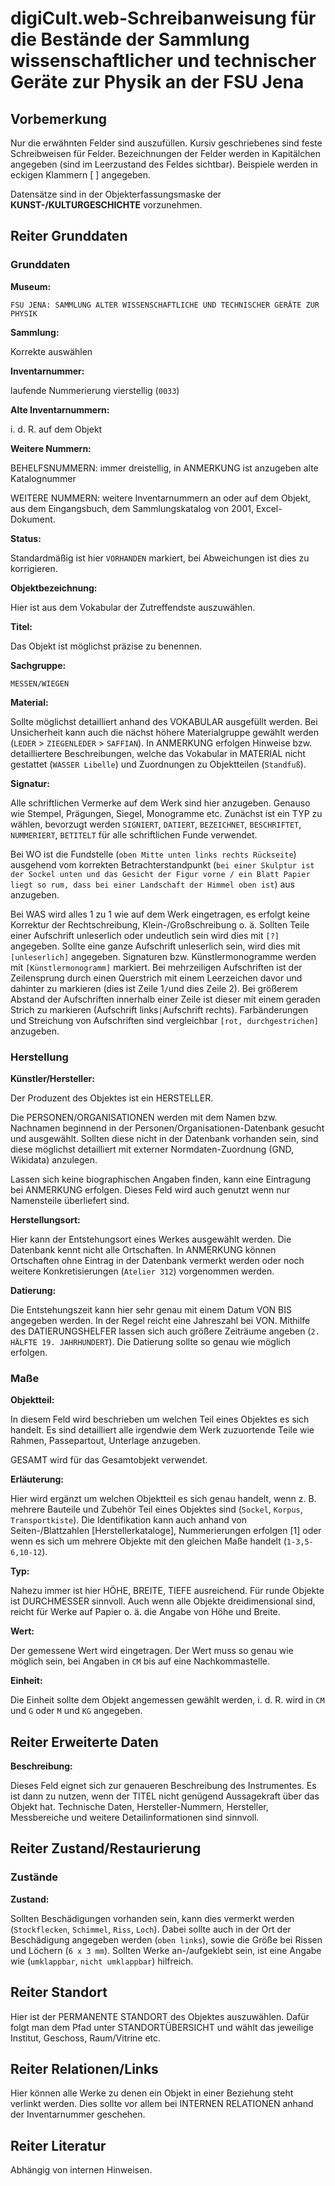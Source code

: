 # digiCult.web-Schreibanweisung für die Bestände der Sammlung wissenschaftlicher und technischer Geräte zur Physik an der FSU Jena

## Vorbemerkung

Nur die erwähnten Felder sind auszufüllen. Kursiv geschriebenes sind feste Schreibweisen für Felder. Bezeichnungen der Felder werden in Kapitälchen angegeben (sind im Leerzustand des Feldes sichtbar). Beispiele werden in eckigen Klammern [ ] angegeben.

Datensätze sind in der Objekterfassungsmaske der **KUNST-/KULTURGESCHICHTE** vorzunehmen.

## Reiter Grunddaten

### Grunddaten

**Museum:**

`FSU JENA: SAMMLUNG ALTER WISSENSCHAFTLICHE UND TECHNISCHER GERÄTE ZUR PHYSIK`

**Sammlung:**

Korrekte auswählen

**Inventarnummer:**

laufende Nummerierung vierstellig (`0033`)

**Alte Inventarnummern:**

i. d. R. auf dem Objekt

**Weitere Nummern:**

BEHELFSNUMMERN: immer dreistellig, in ANMERKUNG ist anzugeben alte Katalognummer

WEITERE NUMMERN: weitere Inventarnummern an oder auf dem Objekt, aus dem Eingangsbuch, dem Sammlungskatalog von 2001, Excel-Dokument.

**Status:**

Standardmäßig ist hier `VORHANDEN` markiert, bei Abweichungen ist dies zu korrigieren.

**Objektbezeichnung:**

Hier ist aus dem Vokabular der Zutreffendste auszuwählen.

**Titel:**

Das Objekt ist möglichst präzise zu benennen.

**Sachgruppe:**

`MESSEN/WIEGEN`

**Material:**

Sollte möglichst detailliert anhand des VOKABULAR ausgefüllt werden. Bei Unsicherheit kann auch die nächst höhere Materialgruppe gewählt werden (`LEDER` > `ZIEGENLEDER` > `SAFFIAN`). In ANMERKUNG erfolgen Hinweise bzw. detailliertere Beschreibungen, welche das Vokabular in MATERIAL nicht gestattet (`WASSER Libelle`) und Zuordnungen zu Objektteilen (`Standfuß`).

**Signatur:**

Alle schriftlichen Vermerke auf dem Werk sind hier anzugeben. Genauso wie Stempel, Prägungen, Siegel, Monogramme etc. Zunächst ist ein TYP zu wählen, bevorzugt werden `SIGNIERT`, `DATIERT`, `BEZEICHNET`, `BESCHRIFTET`, `NUMMERIERT`, `BETITELT` für alle schriftlichen Funde verwendet. 

Bei WO ist die Fundstelle (`oben Mitte unten links rechts Rückseite`) ausgehend vom korrekten Betrachterstandpunkt (`bei einer Skulptur ist der Sockel unten und das Gesicht der Figur vorne / ein Blatt Papier liegt so rum, dass bei einer Landschaft der Himmel oben ist`) aus anzugeben. 

Bei WAS wird alles 1 zu 1 wie auf dem Werk eingetragen, es erfolgt keine Korrektur der Rechtschreibung, Klein-/Großschreibung o. ä. Sollten Teile einer Aufschrift unleserlich oder undeutlich sein wird dies mit `[?]` angegeben. Sollte eine ganze Aufschrift unleserlich sein, wird dies mit `[unleserlich]` angegeben. Signaturen bzw. Künstlermonogramme werden  mit `[Künstlermonogramm]` markiert. Bei mehrzeiligen Aufschriften ist der Zeilensprung durch einen Querstrich mit einem Leerzeichen davor und dahinter zu markieren (dies ist Zeile 1` / `und dies Zeile 2). Bei größerem Abstand der Aufschriften innerhalb einer Zeile ist dieser mit einem geraden Strich zu markieren (Aufschrift links` | `Aufschrift rechts). Farbänderungen und Streichung von Aufschriften sind vergleichbar `[rot, durchgestrichen]` anzugeben.

### Herstellung

**Künstler/Hersteller:** 

Der Produzent des Objektes ist ein HERSTELLER.

Die PERSONEN/ORGANISATIONEN werden mit dem Namen bzw. Nachnamen beginnend in der Personen/Organisationen-Datenbank gesucht und ausgewählt. Sollten diese nicht in der Datenbank vorhanden sein, sind diese möglichst detailliert mit externer Normdaten-Zuordnung (GND, Wikidata) anzulegen. 

Lassen sich keine biographischen Angaben finden, kann eine Eintragung bei ANMERKUNG erfolgen. Dieses Feld wird auch genutzt wenn nur Namensteile überliefert sind. 

**Herstellungsort:**

Hier kann der Entstehungsort eines Werkes ausgewählt werden. Die Datenbank kennt nicht alle Ortschaften. In ANMERKUNG können Ortschaften ohne Eintrag in der Datenbank vermerkt werden oder noch weitere Konkretisierungen (`Atelier 312`) vorgenommen werden.

**Datierung:**

Die Entstehungszeit kann hier sehr genau mit einem Datum VON BIS angegeben werden. In der Regel reicht eine Jahreszahl bei VON. Mithilfe des DATIERUNGSHELFER lassen sich auch größere Zeiträume angeben (`2. HÄLFTE 19. JAHRHUNDERT`). Die Datierung sollte so genau wie möglich erfolgen.

### Maße

**Objektteil:**

In diesem Feld wird beschrieben um welchen Teil eines Objektes es sich handelt. Es sind detailliert alle irgendwie dem Werk zuzuortende Teile wie Rahmen, Passepartout, Unterlage anzugeben.

GESAMT wird für das Gesamtobjekt verwendet.

**Erläuterung:**

Hier wird ergänzt um welchen Objektteil es sich genau handelt, wenn z. B. mehrere Bauteile und Zubehör Teil eines Objektes sind (`Sockel`, `Korpus`, `Transportkiste`). Die Identifikation kann auch anhand von Seiten-/Blattzahlen [Herstellerkataloge], Nummerierungen erfolgen [1] oder wenn es sich um mehrere Objekte mit den gleichen Maße handelt (`1-3,5-6,10-12`).

**Typ:**

Nahezu immer ist hier HÖHE, BREITE, TIEFE ausreichend. Für runde Objekte ist DURCHMESSER sinnvoll. Auch wenn alle Objekte dreidimensional sind, reicht für Werke auf Papier o. ä. die Angabe von Höhe und Breite.  

**Wert:**

Der gemessene Wert wird eingetragen. Der Wert muss so genau wie möglich sein, bei Angaben in `CM` bis auf eine Nachkommastelle.

**Einheit:**

Die Einheit sollte dem Objekt angemessen gewählt werden, i. d. R. wird in `CM` und `G` oder `M` und `KG` angegeben.

## Reiter Erweiterte Daten

**Beschreibung:**

Dieses Feld eignet sich zur genaueren Beschreibung des Instrumentes. Es ist dann zu nutzen, wenn der TITEL nicht genügend Aussagekraft über das Objekt hat. Technische Daten, Hersteller-Nummern, Hersteller, Messbereiche und weitere Detailinformationen sind sinnvoll.

## Reiter Zustand/Restaurierung

### Zustände

**Zustand:** 

Sollten Beschädigungen vorhanden sein, kann dies vermerkt werden (`Stockflecken`, `Schimmel`, `Riss`, `Loch`). Dabei sollte auch in der Ort der Beschädigung angegeben werden (`oben links`), sowie die Größe bei Rissen und Löchern (`6 x 3 mm`). Sollten Werke an-/aufgeklebt sein, ist eine Angabe wie (`umklappbar`, `nicht umklappbar`) hilfreich.

## Reiter Standort

Hier ist der PERMANENTE STANDORT des Objektes auszuwählen. Dafür folgt man dem Pfad unter STANDORTÜBERSICHT und wählt das jeweilige Institut, Geschoss, Raum/Vitrine etc.

## Reiter Relationen/Links

Hier können alle Werke zu denen ein Objekt in einer Beziehung steht verlinkt werden. Dies sollte vor allem bei INTERNEN RELATIONEN anhand der Inventarnummer geschehen.

## Reiter Literatur

Abhängig von internen Hinweisen.
